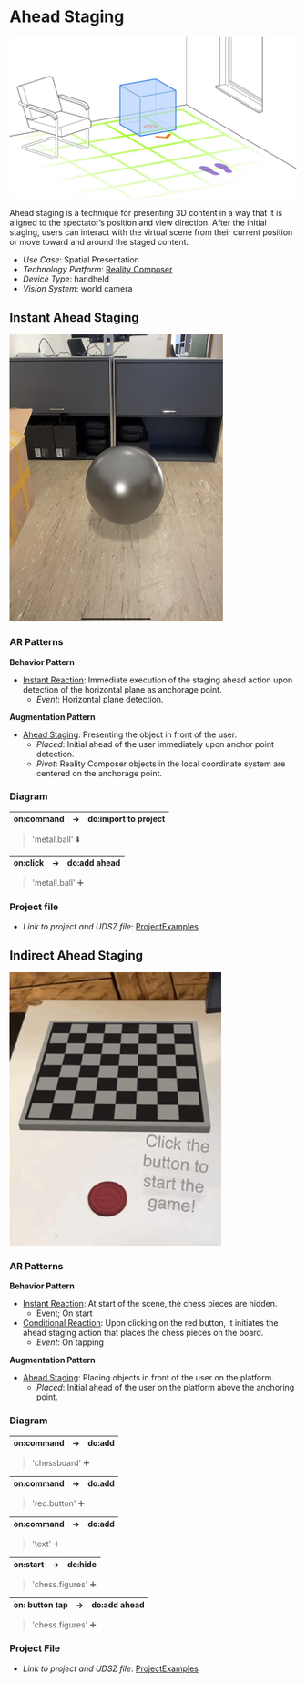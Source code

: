 # Ahead Staging

![image](image/Ahead_staging.png)

Ahead staging is a technique for presenting 3D content in a way that it is aligned to the spectator’s position and view direction. After the initial staging, users can interact with the virtual scene from their current position or move toward and around the staged content.

* _Use Case_: Spatial Presentation
* _Technology Platform_: [Reality Composer](../README.md)
* _Device Type_: handheld
* _Vision System_: world camera

## Instant Ahead Staging

![image](image/Metal_ball.png)

### AR Patterns

__Behavior Pattern__

* [Instant Reaction](https://github.com/ARpatterns/catalog/blob/main/behavioral-patterns/instant-reaction.md): Immediate execution of the staging ahead action upon detection of the horizontal plane as anchorage point.
  * _Event_: Horizontal plane detection.

__Augmentation Pattern__

* [Ahead Staging](https://github.com/ARpatterns/catalog/blob/main/augmentation-patterns/ahead-staging.md): Presenting the object in front of the user.
  * _Placed_: Initial ahead of the user immediately upon anchor point detection.
  * _Pivot_: Reality Composer objects in the local coordinate system are centered on the anchorage point.

### Diagram

| on:command | &rarr; | do:import to project |
| ---------- | ------ | -------------------- |

> 'metal.ball' ⬇️

| on:click | &rarr; | do:add ahead |
| -------: | ------ | ------------ |

> 'metall.ball' ➕

### Project file

* _Link to project and UDSZ file_: [ProjectExamples](https://github.com/ARpatterns/AppleRealityComposer/tree/main/ProjectExamples/InstantAheadStaging)

## Indirect Ahead Staging

![image](image/Chessboard.gif)

### AR Patterns

__Behavior Pattern__

* [Instant Reaction](https://github.com/ARpatterns/catalog/blob/main/behavioral-patterns/instant-reaction.md): At start of the scene, the chess pieces are hidden.
  * Event; On start
* [Conditional Reaction](https://github.com/ARpatterns/catalog/blob/main/behavioral-patterns/conditional-reaction.md): Upon clicking on the red button, it initiates the ahead staging action that places the chess pieces on the board.
  * _Event_: On tapping

__Augmentation Pattern__

* [Ahead Staging](https://github.com/ARpatterns/catalog/blob/main/augmentation-patterns/ahead-staging.md): Placing objects in front of the user on the platform.
  * _Placed_: Initial ahead of the user on the platform above the anchoring point.

### Diagram

| on:command | &rarr; | do:add |
| ---------- | ------ | ------ |

> 'chessboard' ➕

| on:command | &rarr; | do:add |
| ---------- | ------ | ------ |

> 'red.button' ➕

| on:command | &rarr; | do:add |
| ---------- | ------ | ------ |

> 'text' ➕

| on:start | → | do:hide |
| -------- | -- | ------- |

> 'chess.figures' ➕

| on: button tap | &rarr; | do:add ahead |
| -------------- | ------ | ------------ |

> 'chess.figures' ➕

### Project File

* _Link to project and UDSZ file_: [ProjectExamples](https://github.com/ARpatterns/AppleRealityComposer/tree/main/ProjectExamples/MultipleAheadStaging)
